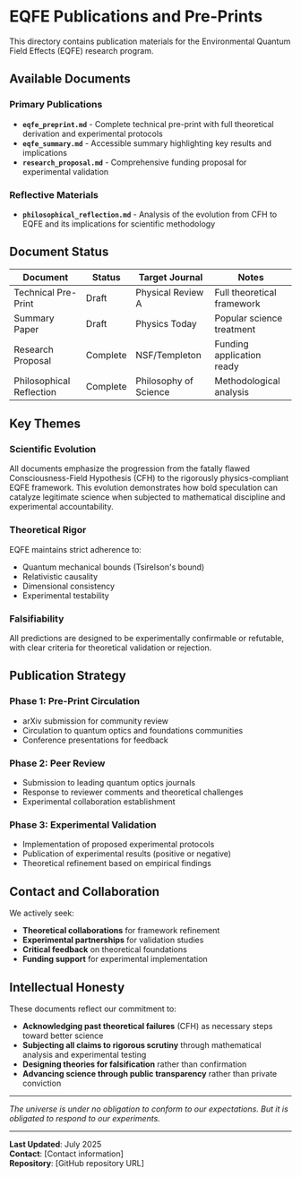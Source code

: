 # EQFE Publications and Pre-Prints

This directory contains publication materials for the Environmental Quantum Field Effects (EQFE) research program.

## Available Documents

### Primary Publications

- **`eqfe_preprint.md`** - Complete technical pre-print with full theoretical derivation and experimental protocols
- **`eqfe_summary.md`** - Accessible summary highlighting key results and implications
- **`research_proposal.md`** - Comprehensive funding proposal for experimental validation

### Reflective Materials

- **`philosophical_reflection.md`** - Analysis of the evolution from CFH to EQFE and its implications for scientific methodology

## Document Status

| Document | Status | Target Journal | Notes |
|----------|--------|----------------|-------|
| Technical Pre-Print | Draft | Physical Review A | Full theoretical framework |
| Summary Paper | Draft | Physics Today | Popular science treatment |
| Research Proposal | Complete | NSF/Templeton | Funding application ready |
| Philosophical Reflection | Complete | Philosophy of Science | Methodological analysis |

## Key Themes

### Scientific Evolution

All documents emphasize the progression from the fatally flawed Consciousness-Field Hypothesis (CFH) to the rigorously physics-compliant EQFE framework. This evolution demonstrates how bold speculation can catalyze legitimate science when subjected to mathematical discipline and experimental accountability.

### Theoretical Rigor

EQFE maintains strict adherence to:

- Quantum mechanical bounds (Tsirelson's bound)
- Relativistic causality
- Dimensional consistency
- Experimental testability

### Falsifiability

All predictions are designed to be experimentally confirmable or refutable, with clear criteria for theoretical validation or rejection.

## Publication Strategy

### Phase 1: Pre-Print Circulation

- arXiv submission for community review
- Circulation to quantum optics and foundations communities
- Conference presentations for feedback

### Phase 2: Peer Review

- Submission to leading quantum optics journals
- Response to reviewer comments and theoretical challenges
- Experimental collaboration establishment

### Phase 3: Experimental Validation

- Implementation of proposed experimental protocols
- Publication of experimental results (positive or negative)
- Theoretical refinement based on empirical findings

## Contact and Collaboration

We actively seek:

- **Theoretical collaborations** for framework refinement
- **Experimental partnerships** for validation studies
- **Critical feedback** on theoretical foundations
- **Funding support** for experimental implementation

## Intellectual Honesty

These documents reflect our commitment to:

- **Acknowledging past theoretical failures** (CFH) as necessary steps toward better science
- **Subjecting all claims to rigorous scrutiny** through mathematical analysis and experimental testing
- **Designing theories for falsification** rather than confirmation
- **Advancing science through public transparency** rather than private conviction

---

*The universe is under no obligation to conform to our expectations. But it is obligated to respond to our experiments.*

---

**Last Updated**: July 2025  
**Contact**: [Contact information]  
**Repository**: [GitHub repository URL]
